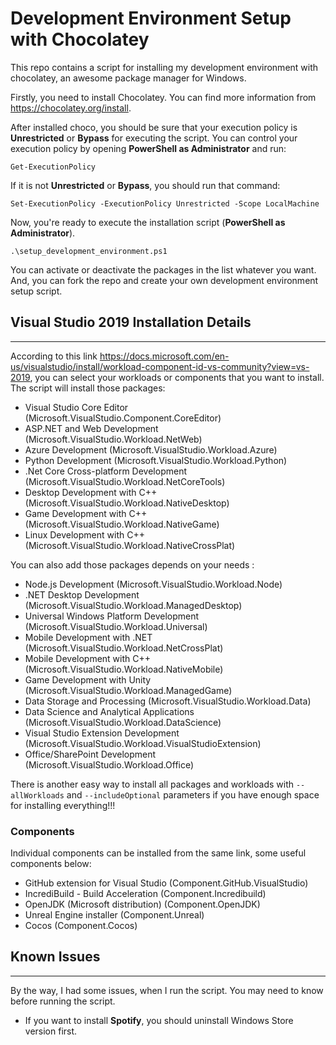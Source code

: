# Development Environment Setup with Chocolatey
This repo contains a script for installing my development environment with chocolatey, an awesome package manager for Windows.

Firstly, you need to install Chocolatey. You can find more information from https://chocolatey.org/install. 

After installed choco, you should be sure that your execution policy is **Unrestricted** or **Bypass** for executing the script. You can control your execution policy by opening **PowerShell as Administrator** and run:
    
    Get-ExecutionPolicy

If it is not **Unrestricted** or **Bypass**, you should run that command:

    Set-ExecutionPolicy -ExecutionPolicy Unrestricted -Scope LocalMachine
    
Now, you're ready to execute the installation script (**PowerShell as Administrator**).
    
    .\setup_development_environment.ps1
    
You can activate or deactivate the packages in the list whatever you want. And, you can fork the repo and create your own development environment setup script.

## Visual Studio 2019 Installation Details
-------------
According to this link https://docs.microsoft.com/en-us/visualstudio/install/workload-component-id-vs-community?view=vs-2019, 
you can select your workloads or components that you want to install. The script will install those packages:
  - Visual Studio Core Editor (Microsoft.VisualStudio.Component.CoreEditor)
  - ASP.NET and Web Development (Microsoft.VisualStudio.Workload.NetWeb)
  - Azure Development (Microsoft.VisualStudio.Workload.Azure)
  - Python Development (Microsoft.VisualStudio.Workload.Python)
  - .Net Core Cross-platform Development (Microsoft.VisualStudio.Workload.NetCoreTools)
  - Desktop Development with C++ (Microsoft.VisualStudio.Workload.NativeDesktop)
  - Game Development with C++ (Microsoft.VisualStudio.Workload.NativeGame)
  - Linux Development with C++ (Microsoft.VisualStudio.Workload.NativeCrossPlat)

You can also add those packages depends on your needs :
  - Node.js Development (Microsoft.VisualStudio.Workload.Node)
  - .NET Desktop Development (Microsoft.VisualStudio.Workload.ManagedDesktop)
  - Universal Windows Platform Development (Microsoft.VisualStudio.Workload.Universal)
  - Mobile Development with .NET (Microsoft.VisualStudio.Workload.NetCrossPlat)
  - Mobile Development with C++ (Microsoft.VisualStudio.Workload.NativeMobile)
  - Game Development with Unity (Microsoft.VisualStudio.Workload.ManagedGame)
  - Data Storage and Processing (Microsoft.VisualStudio.Workload.Data)
  - Data Science and Analytical Applications (Microsoft.VisualStudio.Workload.DataScience)
  - Visual Studio Extension Development (Microsoft.VisualStudio.Workload.VisualStudioExtension)
  - Office/SharePoint Development (Microsoft.VisualStudio.Workload.Office)
  
There is another easy way to install all packages and workloads with `--allWorkloads` and `--includeOptional` parameters if you have enough space for installing everything!!!

### Components
Individual components can be installed from the same link, 
some useful components below:
  - GitHub extension for Visual Studio (Component.GitHub.VisualStudio)
  - IncrediBuild - Build Acceleration (Component.Incredibuild)
  - OpenJDK (Microsoft distribution) (Component.OpenJDK)
  - Unreal Engine installer (Component.Unreal)
  - Cocos (Component.Cocos)

## Known Issues
-------------

By the way, I had some issues, when I run the script. You may need to know before running the script.
- If you want to install **Spotify**, you should uninstall Windows Store version first.
